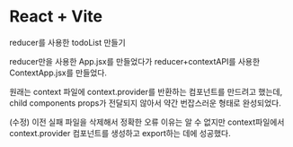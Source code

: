 # React + Vite

reducer를 사용한 todoList 만들기

reducer만을 사용한 App.jsx를 만들었다가
reducer+contextAPI를 사용한 ContextApp.jsx를 만들었다. 

원래는 context 파일에 context.provider를 반환하는 컴포넌트를 만드려고 했는데, child components props가 전달되지 않아서 약간 번잡스러운 형태로 완성되었다. 

(수정) 이전 실패 파일을 삭제해서 정확한 오류 이유는 알 수 없지만 context파일에서 context.provider 컴포넌트를 생성하고 export하는 데에 성공했다.